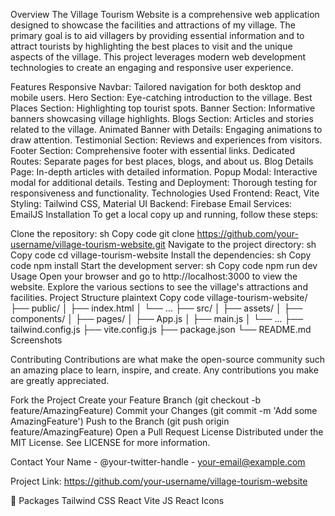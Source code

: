 Overview
The Village Tourism Website is a comprehensive web application designed to showcase the facilities and attractions of my village. The primary goal is to aid villagers by providing essential information and to attract tourists by highlighting the best places to visit and the unique aspects of the village. This project leverages modern web development technologies to create an engaging and responsive user experience.

Features
Responsive Navbar: Tailored navigation for both desktop and mobile users.
Hero Section: Eye-catching introduction to the village.
Best Places Section: Highlighting top tourist spots.
Banner Section: Informative banners showcasing village highlights.
Blogs Section: Articles and stories related to the village.
Animated Banner with Details: Engaging animations to draw attention.
Testimonial Section: Reviews and experiences from visitors.
Footer Section: Comprehensive footer with essential links.
Dedicated Routes: Separate pages for best places, blogs, and about us.
Blog Details Page: In-depth articles with detailed information.
Popup Modal: Interactive modal for additional details.
Testing and Deployment: Thorough testing for responsiveness and functionality.
Technologies Used
Frontend: React, Vite
Styling: Tailwind CSS, Material UI
Backend: Firebase
Email Services: EmailJS
Installation
To get a local copy up and running, follow these steps:

Clone the repository:
sh
Copy code
git clone https://github.com/your-username/village-tourism-website.git
Navigate to the project directory:
sh
Copy code
cd village-tourism-website
Install the dependencies:
sh
Copy code
npm install
Start the development server:
sh
Copy code
npm run dev
Usage
Open your browser and go to http://localhost:3000 to view the website.
Explore the various sections to see the village's attractions and facilities.
Project Structure
plaintext
Copy code
village-tourism-website/
├── public/
│   ├── index.html
│   └── ...
├── src/
│   ├── assets/
│   ├── components/
│   ├── pages/
│   ├── App.js
│   ├── main.js
│   └── ...
├── tailwind.config.js
├── vite.config.js
├── package.json
└── README.md
Screenshots


Contributing
Contributions are what make the open-source community such an amazing place to learn, inspire, and create. Any contributions you make are greatly appreciated.

Fork the Project
Create your Feature Branch (git checkout -b feature/AmazingFeature)
Commit your Changes (git commit -m 'Add some AmazingFeature')
Push to the Branch (git push origin feature/AmazingFeature)
Open a Pull Request
License
Distributed under the MIT License. See LICENSE for more information.

Contact
Your Name - @your-twitter-handle - your-email@example.com

Project Link: https://github.com/your-username/village-tourism-website

💼 Packages
Tailwind CSS
React
Vite JS
React Icons

